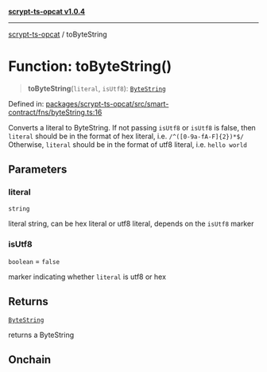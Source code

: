 [**scrypt-ts-opcat v1.0.4**](../README.md)

***

[scrypt-ts-opcat](../README.md) / toByteString

# Function: toByteString()

> **toByteString**(`literal`, `isUtf8`): [`ByteString`](../type-aliases/ByteString.md)

Defined in: [packages/scrypt-ts-opcat/src/smart-contract/fns/byteString.ts:16](https://github.com/OPCAT-Labs/ts-tools/blob/528986f3e4ac436a160988491680cf191c0bf231/packages/scrypt-ts-opcat/src/smart-contract/fns/byteString.ts#L16)

Converts a literal to ByteString.
If not passing `isUtf8` or `isUtf8` is false, then `literal` should be in the format of hex literal, i.e. `/^([0-9a-fA-F]{2})*$/`
Otherwise, `literal` should be in the format of utf8 literal, i.e. `hello world`

## Parameters

### literal

`string`

literal string, can be hex literal or utf8 literal, depends on the `isUtf8` marker

### isUtf8

`boolean` = `false`

marker indicating whether `literal` is utf8 or hex

## Returns

[`ByteString`](../type-aliases/ByteString.md)

returns a ByteString

## Onchain
